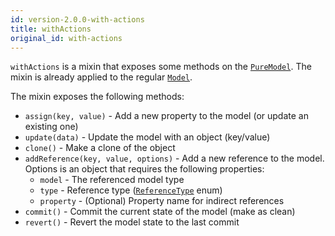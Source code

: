 ```yaml
---
id: version-2.0.0-with-actions
title: withActions
original_id: with-actions
---
```


`withActions` is a mixin that exposes some methods on the [`PureModel`](../api-reference/pure-model). The mixin is already applied to the regular [`Model`](../api-reference/model).

The mixin exposes the following methods:

- `assign(key, value)` - Add a new property to the model (or update an existing one)
- `update(data)` - Update the model with an object (key/value)
- `clone()` - Make a clone of the object
- `addReference(key, value, options)` - Add a new reference to the model. Options is an object that requires the following properties:
  - `model` - The referenced model type
  - `type` - Reference type ([`ReferenceType`](../getting-started/references#dynamic-references) enum)
  - `property` - (Optional) Property name for indirect references
- `commit()` - Commit the current state of the model (make as clean)
- `revert()` - Revert the model state to the last commit
